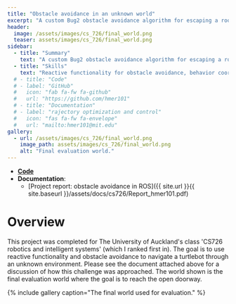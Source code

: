 ```yaml
---
title: "Obstacle avoidance in an unknown world"
excerpt: "A custom Bug2 obstacle avoidance algorithm for escaping a room using a bumper and lidar."
header:
  image: /assets/images/cs_726/final_world.png
  teaser: assets/images/cs_726/final_world.png
sidebar:
  - title: "Summary"
    text: "A custom Bug2 obstacle avoidance algorithm for escaping a room using a bumper and lidar."
  - title: "Skills"
    text: "Reactive functionality for obstacle avoidance, behavior coordination, lidar data processing, ROS (1), python, gazebo simulation"
  # - title: "Code"
  # - label: "GitHub"
  #   icon: "fab fa-fw fa-github"
  #   url: "https://github.com/hmer101"
  # - title: "Documentation"
  # - label: "rajectory optimization and control"
  #   icon: "fas fa-fw fa-envelope"
  #   url: "mailto:hmer101@mit.edu"
gallery:
  - url: /assets/images/cs_726/final_world.png
    image_path: assets/images/cs_726/final_world.png
    alt: "Final evaluation world."
---
```


- **[Code](https://github.com/HarveyMerton/cs726_project)**
- **Documentation**:
  - [Project report: obstacle avoidance in ROS]({{ site.url }}{{ site.baseurl }}/assets/docs/cs726/Report_hmer101.pdf)


# Overview
This project was completed for The University of Auckland's class 'CS726 robotics and intelligent systems' (which I ranked first in). The goal is to use reactive functionality and obstacle avoidance to navigate a turtlebot through an unknown environment. Please see the document attached above for a discussion of how this challenge was approached. The world shown is the final evaluation world where the goal is to reach the open doorway.  


{% include gallery caption="The final world used for evaluation." %}



<!-- COULD ALSO ADD FINAL PROJECT ON ACTIVATION FUNCTIONS -->

